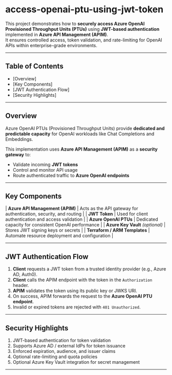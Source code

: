 # access-openai-ptu-using-jwt-token

This project demonstrates how to **securely access Azure OpenAI Provisioned Throughput Units (PTUs)** using **JWT-based authentication** implemented in **Azure API Management (APIM)**.  
It ensures controlled access, token validation, and rate-limiting for OpenAI APIs within enterprise-grade environments.

---

## Table of Contents

- [Overview]
- [Key Components]
- [JWT Authentication Flow]
- [Security Highlights]

---

## Overview

Azure OpenAI PTUs (Provisioned Throughput Units) provide **dedicated and predictable capacity** for OpenAI workloads like Chat Completions and Embeddings.

This implementation uses **Azure API Management (APIM)** as a **security gateway** to:
- Validate incoming **JWT tokens**
- Control and monitor API usage
- Route authenticated traffic to **Azure OpenAI endpoints**

---

## Key Components

| **Azure API Management (APIM)** | Acts as the API gateway for authentication, security, and routing |
| **JWT Token** | Used for client authentication and access validation |
| **Azure OpenAI PTUs** | Dedicated capacity for consistent OpenAI performance |
| **Azure Key Vault** *(optional)* | Stores JWT signing keys or secrets |
| **Terraform / ARM Templates** | Automate resource deployment and configuration |

---

## JWT Authentication Flow

1. **Client** requests a JWT token from a trusted identity provider (e.g., Azure AD, Auth0).  
2. **Client** calls the APIM endpoint with the token in the `Authorization` header.  
3. **APIM** validates the token using its public key or JWKS URI.  
4. On success, APIM forwards the request to the **Azure OpenAI PTU endpoint**.  
5. Invalid or expired tokens are rejected with `401 Unauthorized`.

---

## Security Highlights

1. JWT-based authentication for token validation
2. Supports Azure AD / external IdPs for token issuance
3. Enforced expiration, audience, and issuer claims
4. Optional rate-limiting and quota policies
5. Optional Azure Key Vault integration for secret management

---